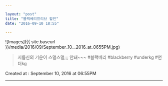 ```yaml
---

layout: "post"  
title: "블랙베리프리브 할인"  
date: "2016-09-10 18:55"

---
```


![Images]({{ site.baseurl }}/media/2016/09/September_10__2016_at_0655PM.jpg)

> 지름신의 기운이 스멀스멀;;; 안돼~~~ #블랙베리 #blackberry #underkg #언더kg

Created at : September 10, 2016 at 06:55PM

---
